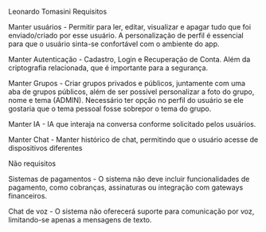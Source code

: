 Leonardo Tomasini
Requisitos

Manter usuários - Permitir para ler, editar, visualizar e apagar tudo que foi enviado/criado por esse usuário. A personalização de perfil é essencial para que o usuário sinta-se confortável com o ambiente do app.

Manter Autenticação - Cadastro, Login e Recuperação de Conta. Além da criptografia relacionada, que é importante para a segurança.

Manter Grupos - Criar grupos privados e públicos, juntamente com uma aba de grupos públicos, além de ser possível personalizar a foto do grupo, nome e tema (ADMIN). Necessário ter opção no perfil do usuário se ele gostaria que o tema pessoal fosse sobrepor o tema do grupo.

Manter IA - IA que interaja na conversa conforme solicitado pelos usuários.

Manter Chat - Manter histórico de chat, permitindo que o usuário acesse de dispositivos diferentes

Não requisitos

Sistemas de pagamentos - O sistema não deve incluir funcionalidades de pagamento, como cobranças, assinaturas ou integração com gateways financeiros.


Chat de voz - O sistema não oferecerá suporte para comunicação por voz, limitando-se apenas a mensagens de texto.

